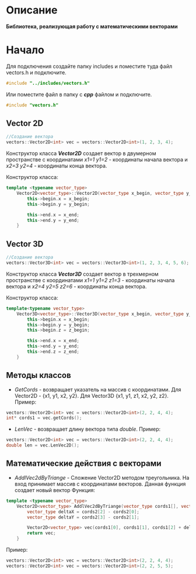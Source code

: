 # Описание
**Библиотека, реализующая работу с математическими векторами**

# Начало
Для подключения создайте папку includes и поместите туда файл vectors.h и подключите.
```C++
#include "../includes/vectors.h"
```
Или поместите файл в папку с ***cpp*** файлом и подключите.
```C++
#include "vectors.h"
```
## Vector 2D
```C++
//Создание вектора
vectors::Vector2D<int> vec = vectors::Vector2D<int>(1, 2, 3, 4);
```
Конструктор класса ***Vector2D*** создает вектор в двумерном пространстве с координатами *x1=1 y1=2* - координаты начала вектора и *x2=3 y2=4* - координаты конца вектора.

Конструктор класса:
```C++
template <typename vector_type>
	Vector2D<vector_type>::Vector2D(vector_type x_begin, vector_type y_begin, vector_type x_end, vector_type y_end) {
		this->begin.x = x_begin;
		this->begin.y = y_begin;

		this->end.x = x_end;
		this->end.y = y_end;
	}
```
## Vector 3D
```C++
//Создание вектора
vectors::Vector3D<int> vec = vectors::Vector3D<int>(1, 2, 3, 4, 5, 6);
```
Конструктор класса ***Vector3D*** создает вектор в трехмерном пространстве с координатами *x1=1 y1=2 z1=3* - координаты начала вектора и *x2=4 y2=5 z2=6* - координаты конца вектора.

Конструктор класса: 
```C++
template<typename vector_type>
	Vector3D<vector_type>::Vector3D(vector_type x_begin, vector_type y_begin, vector_type z_begin, vector_type x_end, vector_type y_end, vector_type z_end) {
		this->begin.x = x_begin;
		this->begin.y = y_begin;
		this->begin.z = z_begin;

		this->end.x = x_end;
		this->end.y = y_end;
		this->end.z = z_end;
	}
```
## Методы классов
+ *GetCords* - возвращает указатель на массив с координатами. Для Vector2D - {x1, y1, x2, y2}. Для Vector3D {x1, y1, z1, x2, y2, z2}.
Пример:
```C++
vectors::Vector2D<int> vec = vectors::Vector2D<int>(2, 2, 4, 4);
int* cords1 = vec.getCords();
```
+ *LenVec* - возвращает длину вектора типа *double*.
Пример:
```C++
vectors::Vector2D<int> vec = vectors::Vector2D<int>(2, 2, 4, 4);
double len = vec.LenVec2D();
```

## Математические действия с векторами
+ *AddlVec2dByTriange* - Сложение Vector2D методом треугольника. На вход принимает массив с координатами векторов. Данная функция создает новый вектор
Функция:
```C++
template <typename vector_type>
	Vector2D<vector_type> AddlVec2dByTriange(vector_type cords1[], vector_type cords2[]) {
		vector_type deltaX = cords2[2] - cords2[0];
		vector_type deltaY = cords2[3] - cords2[1];

		Vector2D<vector_type> vec(cords1[0], cords1[1], cords1[2] + deltaX, cords1[3] + deltaY);
		return vec;
	}
```
Пример:
```C++
vectors::Vector2D<int> vec = vectors::Vector2D<int>(2, 2, 4, 4);
vectors::Vector2D<int> vec = vectors::Vector2D<int>(2, 2, 5, 5);

```
